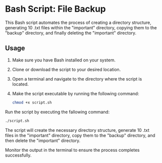 # Bash Script: File Backup

This Bash script automates the process of creating a directory structure, generating 10 .txt files within the "important" directory, copying them to the "backup" directory, and finally deleting the "important" directory.

## Usage

1. Make sure you have Bash installed on your system.

2. Clone or download the script to your desired location.

3. Open a terminal and navigate to the directory where the script is located.

4. Make the script executable by running the following command:

   ```bash
   chmod +x script.sh

Run the script by executing the fallowing command:

   ```bash
   ./script.sh
   ```
The script will create the necessary directory structure, generate 10 .txt files in the "important" directory, copy them to the "backup" directory, and then delete the "important" directory.

Monitor the output in the terminal to ensure the process completes successfully.
